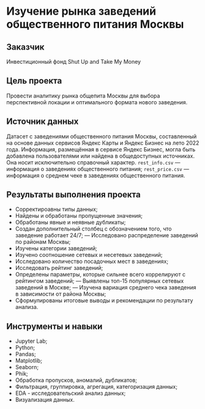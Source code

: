 # Изучение рынка заведений общественного питания Москвы

## Заказчик 
Инвестиционный фонд Shut Up and Take My Money

## Цель проекта
Провести аналитику рынка общепита Москвы для выбора перспективной локации и оптимального формата нового заведения.

## Источник данных
Датасет с заведениями общественного питания Москвы, составленный на основе данных сервисов Яндекс Карты и Яндекс Бизнес на лето 2022 года. Информация, размещённая в сервисе Яндекс Бизнес, могла быть добавлена пользователями или найдена в общедоступных источниках. Она носит исключительно справочный характер.
`rest_info.csv` — информация о заведениях общественного питания;
`rest_price.csv` — информация о среднем чеке в заведениях общественного питания.
  
## Результаты выполнения проекта
- Сорректироавны типы данных;
- Найдены и обработаны пропущенные значения;
- Обработаны явные и неявные дубликаты;
- Создан дополнительный столбец с обозначением того, что заведение работает 24/7;
— Исследовано распределение заведений по районам Москвы;
- Изучены категории заведений;
- Изучено соотношение сетевых и несетевых заведений;
- Исследовано количество посадочных мест в заведениях;
- Исследовать рейтинг заведений;
- Определены параметры, которые сильнее всего коррелируют с рейтингом заведений;
— Выявлены топ-15 популярных сетевых заведений в Москве;
— Изучена вариация среднего чека заведения в зависимости от района Москвы;
- Сформулированы итоговые выводы и рекомендации по результату анализа.

## Инструменты и навыки
- Jupyter Lab;
- Python;
- Pandas;
- Matplotlib;
- Seaborn;
- Phik;
- Обработка пропусков, аномалий, дубликатов;
- Фильтрация, группировка, агрегация, категоризация данных;
- EDA - исследовательский анализ данных;
- Визуализация данных.
